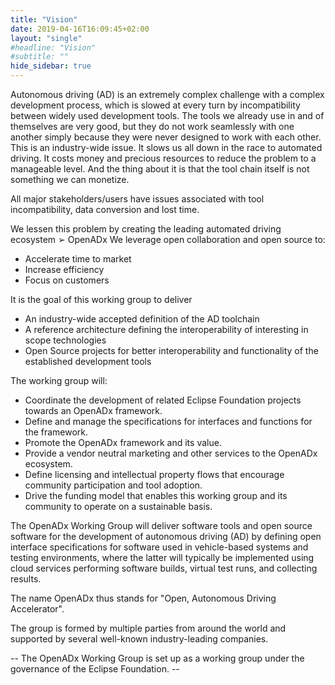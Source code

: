 ```yaml
---
title: "Vision"
date: 2019-04-16T16:09:45+02:00
layout: "single"
#headline: "Vision"
#subtitle: ""
hide_sidebar: true
---
```


Autonomous driving (AD) is an extremely complex challenge with a complex development process, which is slowed at every turn by incompatibility between widely used development tools. The tools we already use in and of themselves are very good, but they do not work seamlessly with one another simply because they were never designed to work with each other.
This is an industry-wide issue. It slows us all down in the race to automated driving. It costs money and precious resources to reduce the problem to a manageable level. And the thing about it is that the tool chain itself is not something we can monetize.

All major stakeholders/users have issues associated with tool incompatibility, data conversion and lost time.

We lessen this problem by creating the leading automated driving ecosystem ➢ OpenADx
We leverage open collaboration and open source to:

- Accelerate time to market
- Increase efficiency
- Focus on customers

It is the goal of this working group to deliver

- An industry-wide accepted definition of the AD toolchain
- A reference architecture defining the interoperability of interesting in scope technologies
- Open Source projects for better interoperability and functionality of the established development tools

The working group will:

- Coordinate the development of related Eclipse Foundation projects towards an OpenADx framework.
- Define and manage the specifications for interfaces and functions for the framework.
- Promote the OpenADx framework and its value.
- Provide a vendor neutral marketing and other services to the OpenADx ecosystem.
- Define licensing and intellectual property flows that encourage community participation and tool adoption.
- Drive the funding model that enables this working group and its community to operate on a sustainable basis.

The OpenADx Working Group will deliver software tools and open source software for the development of autonomous driving (AD) by defining open interface specifications for software used in vehicle-based systems and testing environments, where the latter will typically be implemented using cloud services performing software builds, virtual test runs, and collecting results.

The name OpenADx thus stands for "Open, Autonomous Driving Accelerator".

The group is formed by multiple parties from around the world and supported by several well-known industry-leading companies.

-- The OpenADx Working Group is set up as a working group under the governance of the Eclipse Foundation. --
